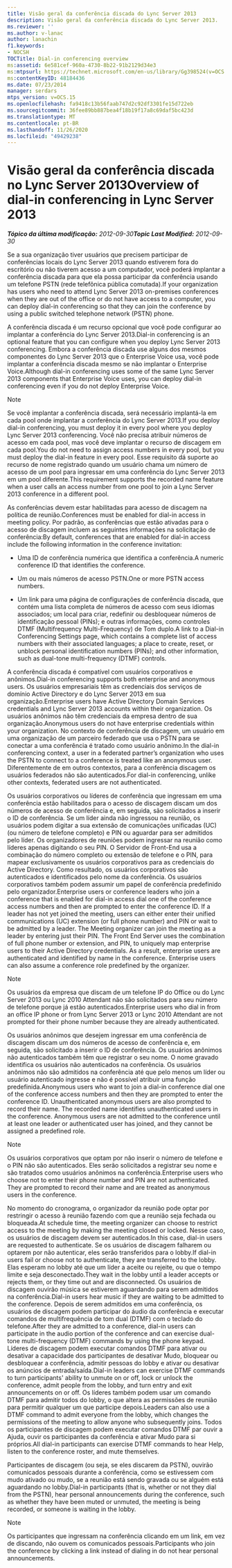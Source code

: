 ```yaml
---
title: Visão geral da conferência discada do Lync Server 2013
description: Visão geral da conferência discada do Lync Server 2013.
ms.reviewer: ''
ms.author: v-lanac
author: lanachin
f1.keywords:
- NOCSH
TOCTitle: Dial-in conferencing overview
ms:assetid: 6e581cef-960a-4730-8b22-91b2129d34e3
ms:mtpsurl: https://technet.microsoft.com/en-us/library/Gg398524(v=OCS.15)
ms:contentKeyID: 48184436
ms.date: 07/23/2014
manager: serdars
mtps_version: v=OCS.15
ms.openlocfilehash: fa9418c13b56faab747d2c92df3301fe15d722eb
ms.sourcegitcommit: 36fee89bb887bea4f18b19f17a8c69daf5bc423d
ms.translationtype: MT
ms.contentlocale: pt-BR
ms.lasthandoff: 11/26/2020
ms.locfileid: "49429238"
---
```

# <a name="overview-of-dial-in-conferencing-in-lync-server-2013"></a><span data-ttu-id="73aa4-103">Visão geral da conferência discada no Lync Server 2013</span><span class="sxs-lookup"><span data-stu-id="73aa4-103">Overview of dial-in conferencing in Lync Server 2013</span></span>

<div data-xmlns="http://www.w3.org/1999/xhtml">

<div class="topic" data-xmlns="http://www.w3.org/1999/xhtml" data-msxsl="urn:schemas-microsoft-com:xslt" data-cs="https://msdn.microsoft.com/">

<div data-asp="https://msdn2.microsoft.com/asp">



</div>

<div id="mainSection">

<div id="mainBody"><span data-ttu-id="73aa4-104">

<span> </span></span><span class="sxs-lookup"><span data-stu-id="73aa4-104">

<span> </span></span></span>

<span data-ttu-id="73aa4-105">_**Tópico da última modificação:** 2012-09-30_</span><span class="sxs-lookup"><span data-stu-id="73aa4-105">_**Topic Last Modified:** 2012-09-30_</span></span>

<span data-ttu-id="73aa4-106">Se a sua organização tiver usuários que precisem participar de conferências locais do Lync Server 2013 quando estiverem fora do escritório ou não tiverem acesso a um computador, você poderá implantar a conferência discada para que ela possa participar da conferência usando um telefone PSTN (rede telefônica pública comutada).</span><span class="sxs-lookup"><span data-stu-id="73aa4-106">If your organization has users who need to attend Lync Server 2013 on-premises conferences when they are out of the office or do not have access to a computer, you can deploy dial-in conferencing so that they can join the conference by using a public switched telephone network (PSTN) phone.</span></span>

<span data-ttu-id="73aa4-107">A conferência discada é um recurso opcional que você pode configurar ao implantar a conferência do Lync Server 2013.</span><span class="sxs-lookup"><span data-stu-id="73aa4-107">Dial-in conferencing is an optional feature that you can configure when you deploy Lync Server 2013 conferencing.</span></span> <span data-ttu-id="73aa4-108">Embora a conferência discada use alguns dos mesmos componentes do Lync Server 2013 que o Enterprise Voice usa, você pode implantar a conferência discada mesmo se não implantar o Enterprise Voice.</span><span class="sxs-lookup"><span data-stu-id="73aa4-108">Although dial-in conferencing uses some of the same Lync Server 2013 components that Enterprise Voice uses, you can deploy dial-in conferencing even if you do not deploy Enterprise Voice.</span></span>

<div>


> [!NOTE]  
> <span data-ttu-id="73aa4-109">Se você implantar a conferência discada, será necessário implantá-la em cada pool onde implantar a conferência do Lync Server 2013.</span><span class="sxs-lookup"><span data-stu-id="73aa4-109">If you deploy dial-in conferencing, you must deploy it in every pool where you deploy Lync Server 2013 conferencing.</span></span> <span data-ttu-id="73aa4-110">Você não precisa atribuir números de acesso em cada pool, mas você deve implantar o recurso de discagem em cada pool.</span><span class="sxs-lookup"><span data-stu-id="73aa4-110">You do not need to assign access numbers in every pool, but you must deploy the dial-in feature in every pool.</span></span> <span data-ttu-id="73aa4-111">Esse requisito dá suporte ao recurso de nome registrado quando um usuário chama um número de acesso de um pool para ingressar em uma conferência do Lync Server 2013 em um pool diferente.</span><span class="sxs-lookup"><span data-stu-id="73aa4-111">This requirement supports the recorded name feature when a user calls an access number from one pool to join a Lync Server 2013 conference in a different pool.</span></span>



</div>

<span data-ttu-id="73aa4-112">As conferências devem estar habilitadas para acesso de discagem na política de reunião.</span><span class="sxs-lookup"><span data-stu-id="73aa4-112">Conferences must be enabled for dial-in access in meeting policy.</span></span> <span data-ttu-id="73aa4-113">Por padrão, as conferências que estão ativadas para o acesso de discagem incluem as seguintes informações na solicitação de conferência:</span><span class="sxs-lookup"><span data-stu-id="73aa4-113">By default, conferences that are enabled for dial-in access include the following information in the conference invitation:</span></span>

  - <span data-ttu-id="73aa4-114">Uma ID de conferência numérica que identifica a conferência.</span><span class="sxs-lookup"><span data-stu-id="73aa4-114">A numeric conference ID that identifies the conference.</span></span>

  - <span data-ttu-id="73aa4-115">Um ou mais números de acesso PSTN.</span><span class="sxs-lookup"><span data-stu-id="73aa4-115">One or more PSTN access numbers.</span></span>

  - <span data-ttu-id="73aa4-116">Um link para uma página de configurações de conferência discada, que contém uma lista completa de números de acesso com seus idiomas associados; um local para criar, redefinir ou desbloquear números de identificação pessoal (PINs); e outras informações, como controles DTMF (Multifrequency Multi-Frequency) de Tom duplo.</span><span class="sxs-lookup"><span data-stu-id="73aa4-116">A link to a Dial-in Conferencing Settings page, which contains a complete list of access numbers with their associated languages; a place to create, reset, or unblock personal identification numbers (PINs); and other information, such as dual-tone multi-frequency (DTMF) controls.</span></span>

<span data-ttu-id="73aa4-117">A conferência discada é compatível com usuários corporativos e anônimos.</span><span class="sxs-lookup"><span data-stu-id="73aa4-117">Dial-in conferencing supports both enterprise and anonymous users.</span></span> <span data-ttu-id="73aa4-118">Os usuários empresariais têm as credenciais dos serviços de domínio Active Directory e do Lync Server 2013 em sua organização.</span><span class="sxs-lookup"><span data-stu-id="73aa4-118">Enterprise users have Active Directory Domain Services credentials and Lync Server 2013 accounts within their organization.</span></span> <span data-ttu-id="73aa4-119">Os usuários anônimos não têm credenciais da empresa dentro de sua organização.</span><span class="sxs-lookup"><span data-stu-id="73aa4-119">Anonymous users do not have enterprise credentials within your organization.</span></span> <span data-ttu-id="73aa4-120">No contexto de conferência de discagem, um usuário em uma organização de um parceiro federado que usa o PSTN para se conectar a uma conferência é tratado como usuário anônimo.</span><span class="sxs-lookup"><span data-stu-id="73aa4-120">In the dial-in conferencing context, a user in a federated partner’s organization who uses the PSTN to connect to a conference is treated like an anonymous user.</span></span> <span data-ttu-id="73aa4-121">Diferentemente de em outros contextos, para a conferência discagem os usuários federados não são autenticados.</span><span class="sxs-lookup"><span data-stu-id="73aa4-121">For dial-in conferencing, unlike other contexts, federated users are not authenticated.</span></span>

<span data-ttu-id="73aa4-p105">Os usuários corporativos ou líderes de conferência que ingressam em uma conferência estão habilitados para o acesso de discagem discam um dos números de acesso de conferência e, em seguida, são solicitados a inserir o ID de conferência. Se um líder ainda não ingressou na reunião, os usuários podem digitar a sua extensão de comunicações unificadas (UC) (ou número de telefone completo) e PIN ou aguardar para ser admitidos pelo líder. Os organizadores de reuniões podem ingressar na reunião como líderes apenas digitando o seu PIN. O Servidor de Front-End usa a combinação do número completo ou extensão de telefone e o PIN, para mapear exclusivamente os usuários corporativos para as credenciais do Active Directory. Como resultado, os usuários corporativos são autenticados e identificados pelo nome da conferência. Os usuários corporativos também podem assumir um papel de conferência predefinido pelo organizador.</span><span class="sxs-lookup"><span data-stu-id="73aa4-p105">Enterprise users or conference leaders who join a conference that is enabled for dial-in access dial one of the conference access numbers and then are prompted to enter the conference ID. If a leader has not yet joined the meeting, users can either enter their unified communications (UC) extension (or full phone number) and PIN or wait to be admitted by a leader. The Meeting organizer can join the meeting as a leader by entering just their PIN. The Front End Server uses the combination of full phone number or extension, and PIN, to uniquely map enterprise users to their Active Directory credentials. As a result, enterprise users are authenticated and identified by name in the conference. Enterprise users can also assume a conference role predefined by the organizer.</span></span>

<div>


> [!NOTE]  
> <span data-ttu-id="73aa4-128">Os usuários da empresa que discam de um telefone IP do Office ou do Lync Server 2013 ou Lync 2010 Attendant não são solicitados para seu número de telefone porque já estão autenticados.</span><span class="sxs-lookup"><span data-stu-id="73aa4-128">Enterprise users who dial in from an office IP phone or from Lync Server 2013 or Lync 2010 Attendant are not prompted for their phone number because they are already authenticated.</span></span>



</div>

<span data-ttu-id="73aa4-p106">Os usuários anônimos que desejem ingressar em uma conferência de discagem discam um dos números de acesso de conferência e, em seguida, são solicitado a inserir o ID de conferência. Os usuários anônimos não autenticados também têm que registrar o seu nome. O nome gravado identifica os usuários não autenticados na conferência. Os usuários anônimos não são admitidos na conferência até que pelo menos um líder ou usuário autenticado ingresse e não é possível atribuir uma função predefinida.</span><span class="sxs-lookup"><span data-stu-id="73aa4-p106">Anonymous users who want to join a dial-in conference dial one of the conference access numbers and then they are prompted to enter the conference ID. Unauthenticated anonymous users are also prompted to record their name. The recorded name identifies unauthenticated users in the conference. Anonymous users are not admitted to the conference until at least one leader or authenticated user has joined, and they cannot be assigned a predefined role.</span></span>

<div>


> [!NOTE]  
> <span data-ttu-id="73aa4-p107">Os usuários corporativos que optam por não inserir o número de telefone e o PIN não são autenticados. Eles serão solicitados a registrar seu nome e são tratados como usuários anônimos na conferência.</span><span class="sxs-lookup"><span data-stu-id="73aa4-p107">Enterprise users who choose not to enter their phone number and PIN are not authenticated. They are prompted to record their name and are treated as anonymous users in the conference.</span></span>



</div>

<span data-ttu-id="73aa4-135">No momento do cronograma, o organizador da reunião pode optar por restringir o acesso à reunião fazendo com que a reunião seja fechada ou bloqueada.</span><span class="sxs-lookup"><span data-stu-id="73aa4-135">At schedule time, the meeting organizer can choose to restrict access to the meeting by making the meeting closed or locked.</span></span> <span data-ttu-id="73aa4-136">Nesse caso, os usuários de discagem devem ser autenticados.</span><span class="sxs-lookup"><span data-stu-id="73aa4-136">In this case, dial-in users are requested to authenticate.</span></span> <span data-ttu-id="73aa4-137">Se os usuários de discagem falharem ou optarem por não autenticar, eles serão transferidos para o lobby.</span><span class="sxs-lookup"><span data-stu-id="73aa4-137">If dial-in users fail or choose not to authenticate, they are transferred to the lobby.</span></span> <span data-ttu-id="73aa4-138">Elas esperam no lobby até que um líder a aceite ou rejeite, ou que o tempo limite e seja desconectado.</span><span class="sxs-lookup"><span data-stu-id="73aa4-138">They wait in the lobby until a leader accepts or rejects them, or they time out and are disconnected.</span></span> <span data-ttu-id="73aa4-139">Os usuários de discagem ouvirão música se estiverem aguardando para serem admitidos na conferência.</span><span class="sxs-lookup"><span data-stu-id="73aa4-139">Dial-in users hear music if they are waiting to be admitted to the conference.</span></span> <span data-ttu-id="73aa4-140">Depois de serem admitidos em uma conferência, os usuários de discagem podem participar do áudio da conferência e executar comandos de multifrequência de tom dual (DTMF) com o teclado do telefone.</span><span class="sxs-lookup"><span data-stu-id="73aa4-140">After they are admitted to a conference, dial-in users can participate in the audio portion of the conference and can exercise dual-tone multi-frequency (DTMF) commands by using the phone keypad.</span></span> <span data-ttu-id="73aa4-141">Líderes de discagem podem executar comandos DTMF para ativar ou desativar a capacidade dos participantes de desativar Mudo, bloquear ou desbloquear a conferência, admitir pessoas do lobby e ativar ou desativar os anúncios de entrada/saída.</span><span class="sxs-lookup"><span data-stu-id="73aa4-141">Dial-in leaders can exercise DTMF commands to turn participants' ability to unmute on or off, lock or unlock the conference, admit people from the lobby, and turn entry and exit announcements on or off.</span></span> <span data-ttu-id="73aa4-142">Os líderes também podem usar um comando DTMF para admitir todos do lobby, o que altera as permissões de reunião para permitir qualquer um que participe depois.</span><span class="sxs-lookup"><span data-stu-id="73aa4-142">Leaders can also use a DTMF command to admit everyone from the lobby, which changes the permissions of the meeting to allow anyone who subsequently joins.</span></span> <span data-ttu-id="73aa4-143">Todos os participantes de discagem podem executar comandos DTMF par ouvir a Ajuda, ouvir os participantes da conferência e ativar Mudo para si próprios.</span><span class="sxs-lookup"><span data-stu-id="73aa4-143">All dial-in participants can exercise DTMF commands to hear Help, listen to the conference roster, and mute themselves.</span></span>

<span data-ttu-id="73aa4-144">Participantes de discagem (ou seja, se eles discarem da PSTN), ouvirão comunicados pessoais durante a conferência, como se estivessem com mudo ativado ou mudo, se a reunião está sendo gravada ou se alguém está aguardando no lobby.</span><span class="sxs-lookup"><span data-stu-id="73aa4-144">Dial-in participants (that is, whether or not they dial from the PSTN), hear personal announcements during the conference, such as whether they have been muted or unmuted, the meeting is being recorded, or someone is waiting in the lobby.</span></span>

<div>


> [!NOTE]  
> <span data-ttu-id="73aa4-145">Os participantes que ingressam na conferência clicando em um link, em vez de discando, não ouvem os comunicados pessoais.</span><span class="sxs-lookup"><span data-stu-id="73aa4-145">Participants who join the conference by clicking a link instead of dialing in do not hear personal announcements.</span></span>



<span data-ttu-id="73aa4-146"></div>

</div>

<span> </span>

</div>

</div>

</span><span class="sxs-lookup"><span data-stu-id="73aa4-146"></div>

</div>

<span> </span>

</div>

</div>

</span></span></div>

